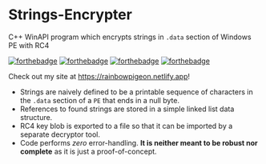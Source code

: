# Strings-Encrypter
C++ WinAPI program which encrypts strings in `.data` section of Windows PE with RC4


[![forthebadge](https://forthebadge.com/images/badges/made-with-c.svg)](https://forthebadge.com)
[![forthebadge](https://forthebadge.com/images/badges/it-works-why.svg)](https://forthebadge.com)
[![forthebadge](https://forthebadge.com/images/badges/0-percent-optimized.svg)](https://forthebadge.com)
[![forthebadge](https://forthebadge.com/images/badges/gluten-free.svg)](https://forthebadge.com)

Check out my site at https://rainbowpigeon.netlify.app!

- Strings are naively defined to be a printable sequence of characters in the `.data` section of a `PE` that ends in a null byte.
- References to found strings are stored in a simple linked list data structure.
- RC4 key blob is exported to a file so that it can be imported by a separate decryptor tool.
- Code performs _zero_ error-handling. **It is neither meant to be robust nor complete** as it is just a proof-of-concept.
